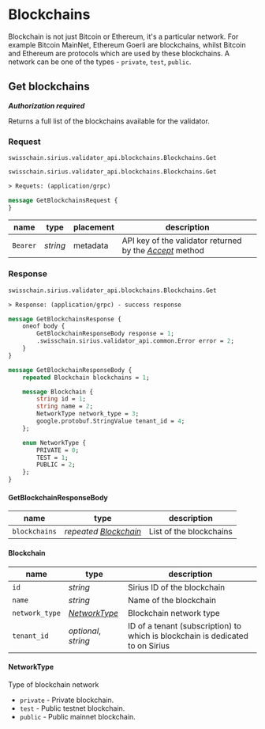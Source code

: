 # Blockchains

Blockchain is not just Bitcoin or Ethereum, it's a particular network. For example Bitcoin MainNet, Ethereum Goerli are blockchains, whilst Bitcoin and Ethereum are protocols which are used by these blockchains. A network can be one of the types - `private`, `test`, `public`.

## Get blockchains

***Authorization required***

Returns a full list of the blockchains available for the validator.

### Request

`swisschain.sirius.validator_api.blockchains.Blockchains.Get`

```protobuf
swisschain.sirius.validator_api.blockchains.Blockchains.Get

> Requets: (application/grpc)

message GetBlockchainsRequest {
}
```

name | type | placement | description
---- | ---- | --------- | -----------
`Bearer` | *string* | metadata | API key of the validator returned by the *[Accept](#invites-accept-an-invitation)* method

### Response

```protobuf
swisschain.sirius.validator_api.blockchains.Blockchains.Get

> Response: (application/grpc) - success response

message GetBlockchainsResponse {
    oneof body {
        GetBlockchainResponseBody response = 1;
        .swisschain.sirius.validator_api.common.Error error = 2;
    }
}

message GetBlockchainResponseBody {
    repeated Blockchain blockchains = 1;

    message Blockchain {
        string id = 1;
        string name = 2;
        NetworkType network_type = 3;
        google.protobuf.StringValue tenant_id = 4;
    };

    enum NetworkType {
        PRIVATE = 0;
        TEST = 1;
        PUBLIC = 2;
    };
}
```

#### GetBlockchainResponseBody

name | type | description
-----| ---- | -----------
`blockchains` | *repeated [Blockchain](blockchains-get-blockchains-response-blockchain)* | List of the blockchains

#### Blockchain

name | type | description
-----| ---- | -----------
`id` | *string* | Sirius ID of the blockchain
`name` | *string* | Name of the blockchain
`network_type` | *[NetworkType](blockchains-get-blockchains-response-networktype)* | Blockchain network type
`tenant_id` | *optional*, *string* | ID of a tenant (subscription) to which is blockchain is dedicated to on Sirius

#### NetworkType

Type of blockchain network

+ `private` - Private blockchain.
+ `test` - Public testnet blockchain.
+ `public` - Public mainnet blockchain.